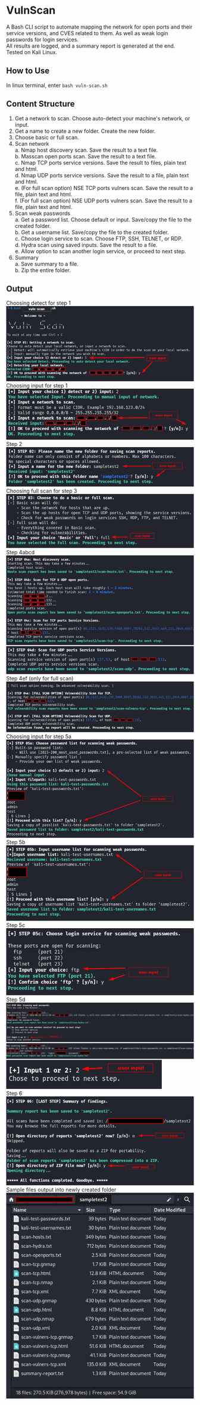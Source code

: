 # VulnScan  
A Bash CLI script to automate mapping the network for open ports and their service versions, and CVES related to them. As well as weak login passwords for login services.  
All results are logged, and a summary report is generated at the end.  
Tested on Kali Linux.  

## How to Use  
In linux terminal, enter `bash vuln-scan.sh`  
  
## Content Structure  
1. Get a network to scan. Choose auto-detect your machine's network, or input.  
2. Get a name to create a new folder. Create the new folder.  
3. Choose basic or full scan.  
4. Scan network  
    a. Nmap host discovery scan. Save the result to a text file.  
    b. Masscan open ports scan. Save the result to a text file.  
    c. Nmap TCP ports service versions. Save the result to files, plain text and html.  
    d. Nmap UDP ports service versions. Save the result to a file, plain text and html.  
    e. (For full scan option) NSE TCP ports vulners scan. Save the result to a file, plain text and html.  
    f. (For full scan option) NSE UDP ports vulners scan. Save the result to a file, plain text and html.  
5. Scan weak passwords  
    a. Get a password list. Choose default or input. Save/copy the file to the created folder.  
    b. Get a username list. Save/copy the file to the created folder.  
    c. Choose login service to scan. Choose FTP, SSH, TELNET, or RDP.  
    d. Hydra scan using saved inputs. Save the result to a file.  
    e. Allow option to scan another login service, or proceed to next step.  
7. Summary  
    a. Save summary to a file.  
    b. Zip the entire folder.  
  
## Output  
Choosing detect for step 1  
![image of detect network](output_imgs/01-detect.png "detect network")  
Choosing input for step 1  
![image of input network](output_imgs/01-input.png "input network")  
Step 2  
![image of input folder name](output_imgs/02-folder.png "input folder name")  
Choosing full scan for step 3  
![image of choose full scan](output_imgs/03-full.png "choose full scan")  
Step 4abcd  
![image of scanning](output_imgs/04abc-host-masscan-tcp.png "scanning")  
![image of scanning2](output_imgs/04d-udp.png "scanning2")  
Step 4ef (only for full scan)  
![image of nse scan](output_imgs/04ef-nsetcp-nseudp.png "nse scan")  
Choosing input for step 5a  
![image of input pass file](output_imgs/05a-pass-input.png "input pass file")  
Step 5b  
![image of input user file](output_imgs/05b-userinput.png "input user file")  
Step 5c  
![image of choose login service](output_imgs/05c-loginservice.png "choose login service")  
Step 5d
![image of hydra scan](output_imgs/05d-hydra.png "hydra scan")  
![image of hydra scan](output_imgs/05d-hydra-result2.png "hydra scan")  
![image of hydra input choice](output_imgs/05d-hydra2.png "hydra input choice")  
Step 6  
![image of summary](output_imgs/06-summary.png "summary")  
Sample files output into newly created folder    
![image of files](output_imgs/07-folder.png "files")  
  

